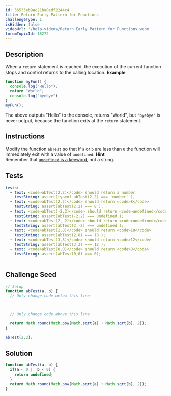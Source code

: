 ```yaml
---
id: 56533eb9ac21ba0edf2244c4
title: Return Early Pattern for Functions
challengeType: 1
isHidden: false
videoUrl: '/help-videos/Return Early Pattern for Functions.webm'
forumTopicId: 18272
---
```


## Description
<section id='description'>
When a <code>return</code> statement is reached, the execution of the current function stops and control returns to the calling location.
<strong>Example</strong>

```js
function myFun() {
  console.log("Hello");
  return "World";
  console.log("byebye")
}
myFun();
```

The above outputs "Hello" to the console, returns "World", but <code>"byebye"</code> is never output, because the function exits at the <code>return</code> statement.
</section>

## Instructions
<section id='instructions'>
Modify the function <code>abTest</code> so that if <code>a</code> or <code>b</code> are less than <code>0</code> the function will immediately exit with a value of <code>undefined</code>.
<strong>Hint</strong><br>Remember that <a href='https://www.freecodecamp.org/learn/javascript-algorithms-and-data-structures/basic-javascript/understanding-uninitialized-variables' target='_blank'><code>undefined</code> is a keyword</a>, not a string.
</section>

## Tests
<section id='tests'>

```yml
tests:
  - text: <code>abTest(2,2)</code> should return a number
    testString: assert(typeof abTest(2,2) === 'number' );
  - text: <code>abTest(2,2)</code> should return <code>8</code>
    testString: assert(abTest(2,2) === 8 );
  - text: <code>abTest(-2,2)</code> should return <code>undefined</code>
    testString: assert(abTest(-2,2) === undefined );
  - text: <code>abTest(2,-2)</code> should return <code>undefined</code>
    testString: assert(abTest(2,-2) === undefined );
  - text: <code>abTest(2,8)</code> should return <code>18</code>
    testString: assert(abTest(2,8) === 18 );
  - text: <code>abTest(3,3)</code> should return <code>12</code>
    testString: assert(abTest(3,3) === 12 );
  - text: <code>abTest(0,0)</code> should return <code>0</code>
    testString: assert(abTest(0,0) === 0);
    
```

</section>

## Challenge Seed
<section id='challengeSeed'>

<div id='js-seed'>

```js
// Setup
function abTest(a, b) {
  // Only change code below this line



  // Only change code above this line

  return Math.round(Math.pow(Math.sqrt(a) + Math.sqrt(b), 2));
}

abTest(2,2);
```

</div>



</section>

## Solution
<section id='solution'>


```js
function abTest(a, b) {
  if(a < 0 || b < 0) {
    return undefined;
  }
  return Math.round(Math.pow(Math.sqrt(a) + Math.sqrt(b), 2));
}
```

</section>
